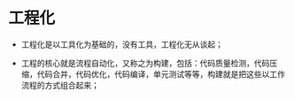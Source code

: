 # 工程化

* 工程化是以工具化为基础的，没有工具，工程化无从谈起；

* 工程的核心就是流程自动化，又称之为构建，包括：代码质量检测，代码压缩，代码合并，代码优化，代码编译，单元测试等等，构建就是把这些以工作流程的方式组合起来；